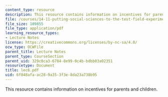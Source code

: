```yaml
---
content_type: resource
description: This resource contains information on incentives for parents and children.
file: /courses/14-11-putting-social-sciences-to-the-test-field-experiments-in-economics-spring-2006/6f848afaac289a353f3e8da23a738b95_lec6.pdf
file_size: 109855
file_type: application/pdf
learning_resource_types:
- Lecture Notes
license: https://creativecommons.org/licenses/by-nc-sa/4.0/
ocw_type: OCWFile
parent_title: Lecture Notes
parent_type: CourseSection
parent_uid: 329c0ca3-6784-8e99-0c4b-bdbb03a02351
resourcetype: Document
title: lec6.pdf
uid: 6f848afa-ac28-9a35-3f3e-8da23a738b95
---
```

This resource contains information on incentives for parents and children.